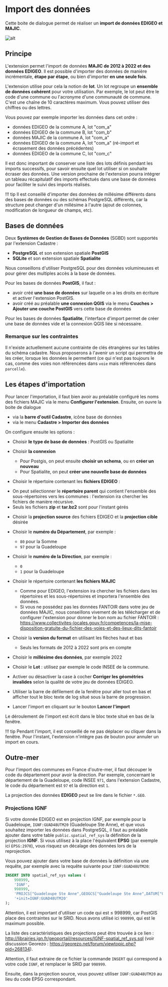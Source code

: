 # Import des données

Cette boite de dialogue permet de réaliser un **import de données EDIGEO et MAJIC**.

![alt](../media/cadastre_import_dialog.png)

## Principe

L'extension permet l'import de données **MAJIC de 2012 à 2022 et des données EDIGEO**. Il est possible
d'importer des données de manière incrémentale, **étape par étape**, ou bien d'importer **en une seule fois**.

L'extension utilise pour cela la notion de **lot**. Un lot regroupe un **ensemble de données cohérent** pour
votre utilisation. Par exemple, le lot peut être le code d'une commune ou l'acronyme d'une communauté de
commune. C'est une chaîne de 10 caractères maximum. Vous pouvez utiliser des chiffres ou des lettres.

Vous pouvez par exemple importer les données dans cet ordre :

* données EDIGEO de la commune A, lot "com_a"
* données EDIGEO de la commune B, lot "com_b"
* données MAJIC de la commune A, lot "com_a"
* données EDIGEO de la commune A, lot "com_a" (ré-import et écrasement des données précédentes)
* données EDIGEO de la commune C, lot "com_c"

Il est donc important de conserver une liste des lots définis pendant les imports successifs, pour savoir
ensuite quel lot utiliser si on souhaite écraser des données. Une version prochaine de l'extension pourra intégrer
un tableau récapitulatif des imports effectués dans une base de données pour faciliter le suivi des imports
réalisés.


!!! tip
    Il est conseillé d'importer des données de millésime différents dans des bases de données ou des schémas
    PostgreSQL différents, car la structure peut changer d'un millésime à l'autre (ajout de colonnes,
    modification de longueur de champs, etc).

## Bases de données

Deux **Systèmes de Gestion de Bases de Données** (SGBD) sont supportés par l'extension Cadastre :

* **PostgreSQL** et son extension spatiale **PostGIS**
* **SQLite** et son extension spatiale **Spatialite**

Nous conseillons d'utiliser PostgreSQL pour des données volumineuses et pour gérer des multiples accès à la
base de données.

Pour les bases de données **PostGIS**, il faut :

* avoir créé **une base de données** sur laquelle on a les droits en écriture et activer l'extension PostGIS.
* avoir créé au préalable **une connexion QGIS** via le menu **Couches > Ajouter une couche PostGIS** vers
  cette base de données

Pour les bases de données **Spatialite**, l'interface d'import permet de créer une base de données vide et la
connexion QGIS liée si nécessaire.

### Remarque sur les contraintes

Il n'existe actuellement aucune contrainte de clés étrangères sur les tables du schéma cadastre. Nous
proposerons à l'avenir un script qui permettra de les créer, lorsque les données le permettent (ce qui n'est
pas toujours le cas, comme des voies non référencées dans `voie` mais référencées dans `parcelle`).

## Les étapes d'importation

Pour lancer l'importation, il faut bien avoir au préalable configuré les noms des fichiers MAJIC via le menu
**Configurer l'extension**. Ensuite, on ouvre la boite de dialogue

* via la **barre d'outil Cadastre**, icône base de données
* via le menu **Cadastre > Importer des données**

On configure ensuite les options :

* Choisir **le type de base de données** : PostGIS ou Spatialite
* Choisir **la connexion**

    - Pour Postgis, on peut ensuite **choisir un schema**, ou en **créer un nouveau**
    - Pour Spatialite, on peut **créer une nouvelle base de données**

* Choisir le répertoire contenant les **fichiers EDIGEO** :

 - On peut sélectionner le **répertoire parent** qui contient l'ensemble des sous-répertoires vers les
   communes : l'extension ira chercher les fichiers de manière récursive.
 - Seuls les fichiers **zip** et **tar.bz2** sont pour l'instant gérés

* Choisir la **projection source** des fichiers EDIGEO et la **projection cible** désirée

* Choisir le **numéro du Département**, par exemple :
    * `80` pour la Somme
    * `97` pour la Guadeloupe
* Choisir le **numéro de la Direction**, par exemple :
    * `0`
    * `1` pour la Guadeloupe

* Choisir le répertoire contenant **les fichiers MAJIC**

    - Comme pour EDIGEO, l'extension ira chercher les fichiers dans les répertoires et les sous-répertoires et
      importera l'ensemble des données.
    - Si vous ne possédez pas les données FANTOIR dans votre jeu de données MAJIC, nous conseillons vivement
      de les télécharger et de configurer l'extension pour donner le bon nom au fichier FANTOIR :
      https://www.collectivites-locales.gouv.fr/competences/la-mise-disposition-gratuite-du-fichier-des-voies-et-des-lieux-dits-fantoir

* Choisir la **version du format** en utilisant les flèches haut et bas

    - Seuls les formats de 2012 à 2022 sont pris en compte

* Choisir le **millésime des données**, par exemple 2022

* Choisir le **Lot** : utilisez par exemple le code INSEE de la commune.

* Activer ou désactiver la case à cocher **Corriger les géométries invalides** selon la qualité de votre jeu
  de données EDIGEO.

* Utiliser la barre de défilement de la fenêtre pour aller tout en bas et afficher tout le bloc texte de log
  situé sous la barre de progression.

* Lancer l'import en cliquant sur le bouton **Lancer l'import**


Le déroulement de l'import est écrit dans le bloc texte situé en bas de la fenêtre.

!!! tip
    Pendant l'import, il est conseillé de ne pas déplacer ou cliquer dans la fenêtre. Pour l'instant, l'extension
    n'intègre pas de bouton pour annuler un import en cours.

## Outre-mer

Pour l'import des communes en France d'outre-mer, il faut découper le code du département pour avoir la direction.
Par exemple, concernant le département de la Guadeloupe, code INSEE `971`, dans l'extension Cadastre, le code du
département est `97` et la direction est `1`.

La projection des données **EDIGEO** peut se lire dans le fichier `*.GEO`.

### Projections IGNF

Si votre donnée EDIGEO est en projection IGNF, par exemple pour la Guadeloupe, `IGNF:GUAD48UTM20` (Guadeloupe
Ste Anne), et que vous souhaitez importer les données dans PostgreSQL, il faut au préalable ajouter dans votre
table `public.spatial_ref_sys` la définition de la projection **IGNF**. Si vous utilisez à la place l'équivalent
**EPSG** (par exemple ici `EPSG:2970`), vous risquez un décalage des données lors de la reprojection.

Vous pouvez ajouter dans votre base de données la définition via une requête, par exemple avec la requête
suivante pour `IGNF:GUAD48UTM20`:

```sql
INSERT INTO spatial_ref_sys values (
    998999,
    'IGNF',
    998999,
    'PROJCS["Guadeloupe Ste Anne",GEOGCS["Guadeloupe Ste Anne",DATUM["Guadeloupe St Anne",SPHEROID["International-Hayford 1909",6378388.0000,297.0000000000000,AUTHORITY["IGNF","ELG001"]],TOWGS84[-472.2900,-5.6300,-304.1200,0.4362,-0.8374,0.2563,1.898400],AUTHORITY["IGNF","REG425"]],PRIMEM["Greenwich",0.000000000,AUTHORITY["IGNF","LGO01"]],UNIT["degree",0.01745329251994330],AXIS["Longitude",EAST],AXIS["Latitude",NORTH],AUTHORITY["IGNF","GUAD48GEO"]],PROJECTION["Transverse_Mercator",AUTHORITY["IGNF","PRC0220"]],PARAMETER["semi_major",6378388.0000],PARAMETER["semi_minor",6356911.9461],PARAMETER["latitude_of_origin",0.000000000],PARAMETER["central_meridian",-63.000000000],PARAMETER["scale_factor",0.99960000],PARAMETER["false_easting",500000.000],PARAMETER["false_northing",0.000],UNIT["metre",1],AXIS["Easting",EAST],AXIS["Northing",NORTH],AUTHORITY["IGNF","GUAD48UTM20"]]',
    '+init=IGNF:GUAD48UTM20'
);
```

Attention, il est important d'utiliser un code qui est ≤ 998999, car PostGIS place des contraintes sur le
SRID. Nous avons utilisé ici `998999`, qui est le maximum possible.

La liste des caractéristiques des projections peut être trouvée à ce lien :
http://librairies.ign.fr/geoportail/resources/IGNF-spatial_ref_sys.sql (voir discussion Georezo : https://georezo.net/forum/viewtopic.php?pid=268134).

Attention, il faut extraire de ce fichier la commande `INSERT` qui correspond à votre code `IGNF`, et remplacer le
SRID par `998999`.

Ensuite, dans la projection source, vous pouvez utiliser `IGNF:GUAD48UTM20` au lieu du code EPSG correspondant.

